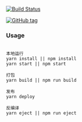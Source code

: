 [![Build Status](https://travis-ci.org/olivianate/react-spa.svg?branch=master)](https://travis-ci.org/olivianate/react-spa)

[![GitHub tag](https://img.shields.io/github/tag/olivianate/react-spa.svg)]()


### Usage
```

本地运行
yarn install || npm install
yarn start || npm start

打包
yarn build || npm run build

发布
yarn deploy

反编译
yarn eject || npm run eject
```
